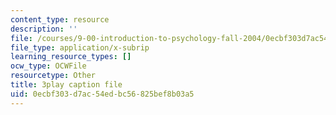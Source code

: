 ```yaml
---
content_type: resource
description: ''
file: /courses/9-00-introduction-to-psychology-fall-2004/0ecbf303d7ac54edbc56825bef8b03a5_10503.vtt
file_type: application/x-subrip
learning_resource_types: []
ocw_type: OCWFile
resourcetype: Other
title: 3play caption file
uid: 0ecbf303-d7ac-54ed-bc56-825bef8b03a5
---
```

